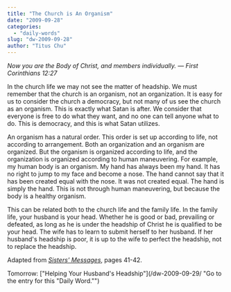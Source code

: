```yaml
---
title: "The Church is An Organism"
date: "2009-09-28"
categories: 
  - "daily-words"
slug: "dw-2009-09-28"
author: "Titus Chu"
---
```


_Now you are the Body of Christ, and members individually. — First Corinthians 12:27_

In the church life we may not see the matter of headship. We must remember that the church is an organism, not an organization. It is easy for us to consider the church a democracy, but not many of us see the church as an organism. This is exactly what Satan is after. We consider that everyone is free to do what they want, and no one can tell anyone what to do. This is democracy, and this is what Satan utilizes.

An organism has a natural order. This order is set up according to life, not according to arrangement. Both an organization and an organism are organized. But the organism is organized according to life, and the organization is organized according to human maneuvering. For example, my human body is an organism. My hand has always been my hand. It has no right to jump to my face and become a nose. The hand cannot say that it has been created equal with the nose. It was not created equal. The hand is simply the hand. This is not through human maneuvering, but because the body is a healthy organism.

This can be related both to the church life and the family life. In the family life, your husband is your head. Whether he is good or bad, prevailing or defeated, as long as he is under the headship of Christ he is qualified to be your head. The wife has to learn to submit herself to her husband. If her husband's headship is poor, it is up to the wife to perfect the headship, not to replace the headship.

Adapted from [_Sisters' Messages_](/book-sisters-messages/ "Go to the entry for this book."), pages 41-42.

Tomorrow: ["Helping Your Husband's Headship"](/dw-2009-09-29/ "Go to the entry for this "Daily Word."")
